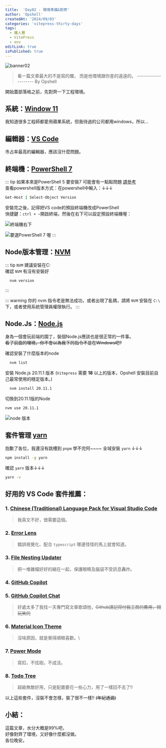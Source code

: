 ```yaml
---
title:  'Day02 - 環境準備&對齊'
author: 'Opshell'
createdAt: '2024/09/03'
categories: 'vitepress-thirty-days'
tags:
  - 鐵人賽
  - VitePress
  - env
editLink: true
isPublished: true
---
```


![banner02](https://ithelp.ithome.com.tw/upload/images/20240903/20109918kYKzX3th25.png)
> 看一篇文章最大的不是寫的爛，
> 而是他環境跟你差的遠遠的。
> -------------------- By Opshell

開始蓋部落格之前，先對齊一下工程環境。

## 系統：[Window 11](https://www.microsoft.com/zh-tw/software-download/windows11)
我知道很多工程師都愛用蘋果系統，但我待過的公司都用windows，所以...

## 編輯器：[VS Code](https://code.visualstudio.com/)
市占率最高的編輯器，應該沒什麼問題。

## 終端機：[PowerShell 7](https://docs.microsoft.com/zh-tw/powershell/scripting/install/installing-powershell-on-windows?view=powershell-7.2)
::: tip
  如果本來是PowerShell 5 要安裝7 可能會有一點點問題 [請參考](https://docs.microsoft.com/zh-tw/powershell/scripting/whats-new/migrating-from-windows-powershell-51-to-powershell-7?view=powershell-7.2)<br />
  查看powershell版本方式：在powershell中輸入：↓↓↓

  ```sh
  Get-Host | Select-Object Version
  ```
  安裝完之後，記得把VS code的預設終端機改成PowerShell <br />
  快捷鍵：`ctrl + ~`開啟終端，然後在右下可以設定預設終端機喔：

  ![終端機右下](https://ithelp.ithome.com.tw/upload/images/20220902/20109918JMnbcVDkih.png)

  ![要選PowerShell 7 喔](https://ithelp.ithome.com.tw/upload/images/20220902/20109918wzqmchpUJ1.png)
:::

## Node版本管理：[NVM](https://github.com/coreybutler/nvm-windows)
::: tip
  `NVM` 建議安裝在C:\
  確認 `NVM` 有沒有安裝好
  ```sh
    nvm version
  ```
:::

::: warning
  你的 nvm 指令老是無法成功，或者出現了亂碼，請將 `NVM` 安裝在 `C:\` 下，或者使用系統管理員權限執行。
:::

## Node.Js：[Node.js](https://nodejs.org/zh-tw/)
身為一個會玩前端的園丁，裝個Node.js應該也是很正常的一件事。<br />
~~看了前面的環境，你不會以為我下的指令不是在Windows吧?~~<br />

確認安裝了什麼版本的node
```sh
  nvm list
```

安裝 Node.js 20.11.1 版本 (`Vitepress` 需要 **18** 以上的版本，Opshell 安裝目前自己最常使用的穩定版本。)
```sh
  nvm install 20.11.1
```

切換到20.11.1版的Node
```sh
nvm use 20.11.1
```
![node 版本](https://ithelp.ithome.com.tw/upload/images/20220902/20109918ZmCyzv0gIl.png)

## 套件管理 [yarn](https://ithelp.ithome.com.tw/articles/10191745)
抱歉了各位，我還沒有跳槽到 `pnpm` 學不完阿~~~~
全域安裝 `yarn` ↓↓↓
```sh
npm install -g yarn
```

確認 `yarn` 版本↓↓↓
```sh
yarn -v
```

## 好用的 VS Code 套件推薦：
### 1. [Chinese (Traditional) Language Pack for Visual Studio Code](https://marketplace.visualstudio.com/items?itemName=MS-CEINTL.vscode-language-pack-zh-hant)
> 我英文不好，很需要這個。
### 2. [Error Lens](https://marketplace.visualstudio.com/items?itemName=usernamehw.errorlens)
> 錯誤視覺化、配合 `typescript` 哪邊怪怪的馬上就會知道。
### 3. [File Nesting Updater](https://marketplace.visualstudio.com/items?itemName=antfu.file-nesting)
> 把一堆雜檔好好的縮在一起，保護眼睛及腦袋不受訊息轟炸。
### 4. [GitHub Copilot](https://marketplace.visualstudio.com/items?itemName=GitHub.copilot)
### 5. [GitHub Copilot Chat](https://marketplace.visualstudio.com/items?itemName=GitHub.copilot-chat)
> 好處太多了我找一天專門寫文章歌頌他，~~Github請記得付我工商的費用，開玩笑的~~
### 6. [Material Icon Theme](https://marketplace.visualstudio.com/items?itemName=PKief.material-icon-theme)
> 沒啥原因，就是覺得順眼喜歡。\
### 7. [Power Mode](https://marketplace.visualstudio.com/items?itemName=hoovercj.vscode-power-mode)
> 寫扣，不炫砲，不成活。
### 8. [Todo Tree](https://marketplace.visualstudio.com/items?itemName=Gruntfuggly.todo-tree)
> 超級無敵好用，只是配置要花一些心力，用了一樣回不去了!!

以上這些套件，沒裝不會怎樣，裝了很不一樣!! ~~(年紀透漏)~~

## 小結：
這篇文章，水分大概是99%吧，<br />
好像對齊了環境，又好像什麼都沒做。<br />
各位晚安。
